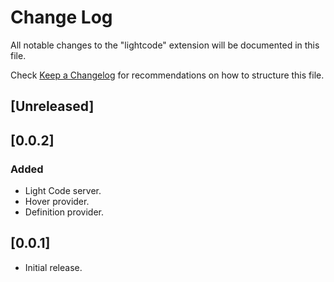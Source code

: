 # Change Log
All notable changes to the "lightcode" extension will be documented in this file.

Check [Keep a Changelog](http://keepachangelog.com/) for recommendations on how to structure this file.

## [Unreleased]

## [0.0.2]
### Added
- Light Code server.
- Hover provider.
- Definition provider.


## [0.0.1]
- Initial release.